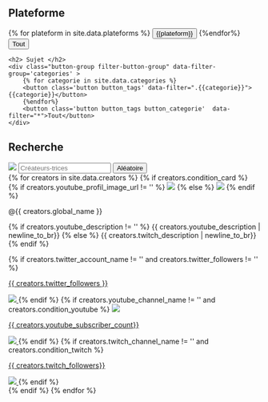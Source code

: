 
<link rel="stylesheet" href="/assets/css/styles.css">
<script src="https://kit.fontawesome.com/72c07d4b2a.js" crossorigin="anonymous"></script>

  <div class='filters'>
    <h2> Plateforme </h2>
    <div class="button-group filter-button-group" data-filter-group='plateform'>
        {% for plateform in site.data.plateforms %}
        <button class='button button_tags' data-filter=".{{plateform}}">{{plateform}}</button>
        {%endfor%}
        <button class='button button_tags button_plateform'  data-filter="">Tout</button>
    </div>

    <h2> Sujet </h2>
    <div class="button-group filter-button-group" data-filter-group='categories' >
        {% for categorie in site.data.categories %}
        <button class='button button_tags' data-filter=".{{categorie}}">{{categorie}}</button>
        {%endfor%}
        <button class='button button_tags button_categorie'  data-filter="*">Tout</button>
    </div>
  </div>

  <h2> Recherche </h2>

  <div class="search">
    <img class="search-icon" src="assets/images/followers.svg"/>
    <input type="search" class="quicksearch" placeholder="Créateurs-trices" name="search" id='search' />
    <button class='button button_tags' onclick="shuffleCard()" >Aléatoire</button>
  </div>



<div class="grid ">
  <div class="grid-sizer"></div>
        {% for creators in site.data.creators %}
				{% if creators.condition_card %}
            <div class="card {{creators.categories}} {{creators.plateforms}}">
                <div class='title'>
                    {% if creators.youtube_profil_image_url != '' %}
                    <img src='{{creators.youtube_profil_image_url}}'  class="rounded profil-image" />
                    {% else %}
                    <img src='{{creators.twitch_profil_image_url}}'  class="rounded profil-image" />
                    {% endif %}
                    <p class="global_name {{ creators.global_name }} ">  @{{ creators.global_name }} </p>
                    <span></span>
                </div>
                <!--div class="categories">
                  <p class="category">
                    #Python
                  </p>
                  <p class="category">
                    #IA
                  </p>
                </div-->
                <p class="description ">
									{% if creators.youtube_description != '' %}
                    {{ creators.youtube_description | newline_to_br}}
									{% else %}
									  {{ creators.twitch_description |  newline_to_br}}
									{% endif %}
                </p>
                <div class="social-networks">
                  {% if  creators.twitter_account_name   != '' and creators.twitter_followers != '' %}
                  <a class="button-twitter info" href='https://twitter.com/@{{ creators.screen_name| markdownify | strip_html}}' target="_blank">
                    <i class="fab fa-twitter"></i>
                    <p class="follower-counter">{{ creators.twitter_followers }}</p>
                    <img src="assets/images/followers.svg"/>
                  </a>
                  {% endif %}
                  {% if creators.youtube_channel_name  != ''  and	creators.condition_youtube	%}
                  <a class='button-youtube info' href='https://youtube.com/channel/{{ creators.youtube_channel_id | markdownify | strip_html }}' target="_blank">
                      <img src="assets/images/youtube.svg"/>
                      <p class="follower-counter" >{{ creators.youtube_subscriber_count}}</p>
                      <img src="assets/images/followers.svg"/>
                  </a>
                  {% endif %}     
                  {%  if   creators.twitch_channel_name  != '' and creators.condition_twitch  %}
                  <a class='button-twitch info' href='https://twitch.com/{{ creators.twitch_channel_name | markdownify | strip_html }}' target="_blank">
                    <i class="fab fa-twitch"></i>
                    <p class="follower-counter"> {{ creators.twitch_followers}}</p>
                    <img src="assets/images/followers.svg"/>
                  </a>
                  {% endif  %}
                </div>
                <!--div class="votes-container">
                  <p class="votes-count">345 votes</p>
                  <div>
                    <span class="thumb" vote="true">
                      <img src="assets/images/thumb.svg"/>
                    </span>
                    <span class="thumb" vote="false">
                      <img class="down" src="assets/images/thumb.svg"/>
                    </span>
                  </div>
                </div-->         
        </div>
				{% endif %}
        {% endfor %}
</div>
<div id="display-card-container" hidden>
 
</div>
<script src="https://code.jquery.com/jquery-3.1.0.min.js" integrity="sha256-cCueBR6CsyA4/9szpPfrX3s49M9vUU5BgtiJj06wt/s=" crossorigin="anonymous"></script>
<script src="https://unpkg.com/isotope-layout@3.0/dist/isotope.pkgd.js"></script>
<script src="/assets/js/script.js"></script>
<script src='/assets/js/filterAndSearch.js'></script>

